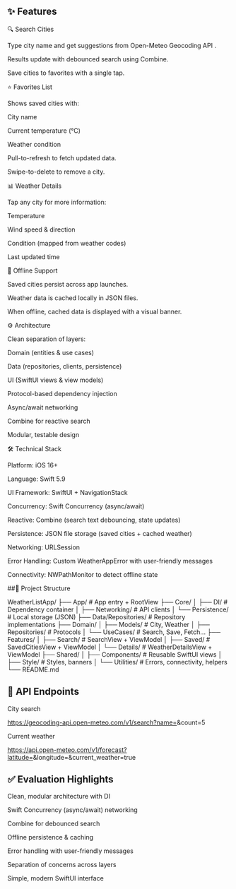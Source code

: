 ## ✨ Features

🔍 Search Cities

Type city name and get suggestions from Open-Meteo Geocoding API
.

Results update with debounced search using Combine.

Save cities to favorites with a single tap.

⭐ Favorites List

Shows saved cities with:

City name

Current temperature (°C)

Weather condition

Pull-to-refresh to fetch updated data.

Swipe-to-delete to remove a city.

📊 Weather Details

Tap any city for more information:

Temperature

Wind speed & direction

Condition (mapped from weather codes)

Last updated time

📡 Offline Support

Saved cities persist across app launches.

Weather data is cached locally in JSON files.

When offline, cached data is displayed with a visual banner.

⚙️ Architecture

Clean separation of layers:

Domain (entities & use cases)

Data (repositories, clients, persistence)

UI (SwiftUI views & view models)

Protocol-based dependency injection

Async/await networking

Combine for reactive search

Modular, testable design

🛠 Technical Stack

Platform: iOS 16+

Language: Swift 5.9

UI Framework: SwiftUI + NavigationStack

Concurrency: Swift Concurrency (async/await)

Reactive: Combine (search text debouncing, state updates)

Persistence: JSON file storage (saved cities + cached weather)

Networking: URLSession

Error Handling: Custom WeatherAppError with user-friendly messages

Connectivity: NWPathMonitor to detect offline state

##📂 Project Structure

WeatherListApp/
├── App/                     # App entry + RootView
├── Core/
│   ├── DI/                  # Dependency container
│   ├── Networking/          # API clients
│   └── Persistence/         # Local storage (JSON)
├── Data/Repositories/       # Repository implementations
├── Domain/
│   ├── Models/              # City, Weather
│   ├── Repositories/        # Protocols
│   └── UseCases/            # Search, Save, Fetch...
├── Features/
│   ├── Search/              # SearchView + ViewModel
│   ├── Saved/               # SavedCitiesView + ViewModel
│   └── Details/             # WeatherDetailsView + ViewModel
├── Shared/
│   ├── Components/          # Reusable SwiftUI views
│   ├── Style/               # Styles, banners
│   └── Utilities/           # Errors, connectivity, helpers
└── README.md

## 🔗 API Endpoints

City search

https://geocoding-api.open-meteo.com/v1/search?name=<query>&count=5


Current weather

https://api.open-meteo.com/v1/forecast?latitude=<lat>&longitude=<lon>&current_weather=true

## ✅ Evaluation Highlights

Clean, modular architecture with DI

Swift Concurrency (async/await) networking

Combine for debounced search

Offline persistence & caching

Error handling with user-friendly messages

Separation of concerns across layers

Simple, modern SwiftUI interface
